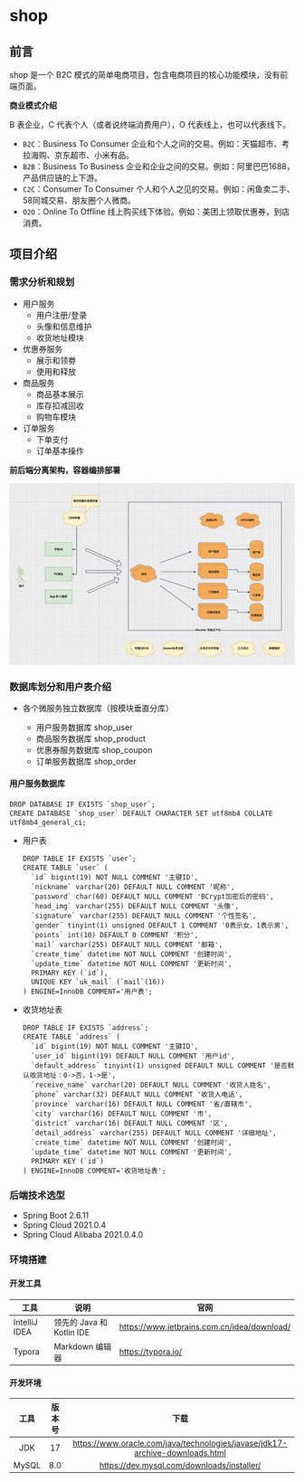 # shop

## 前言

shop 是一个 B2C 模式的简单电商项目，包含电商项目的核心功能模块，没有前端页面。

**商业模式介绍**

B 表企业，C 代表个人（或者说终端消费用户），O 代表线上，也可以代表线下。

- `B2C`：Business To Consumer 企业和个人之间的交易。例如：天猫超市、考拉海购、京东超市、小米有品。
- `B2B`：Business To Business 企业和企业之间的交易。例如：阿里巴巴1688，产品供应链的上下游。
- `C2C`：Consumer To Consumer 个人和个人之见的交易。例如：闲鱼卖二手、58同城交易、朋友圈个人微商。
- `O2O`：Online To Offline 线上购买线下体验。例如：美团上领取优惠券，到店消费。

## 项目介绍

### 需求分析和规划

* 用户服务
    * 用户注册/登录
    * 头像和信息维护
    * 收货地址模块
* 优惠券服务
    * 展示和领劵
    * 使用和释放
* 商品服务
    * 商品基本展示
    * 库存扣减回收
    * 购物车模块
* 订单服务
    * 下单支付
    * 订单基本操作

**前后端分离架构，容器编排部署**

![模块和流程](docs/img/模块和流程.png)

### 数据库划分和用户表介绍

* 各个微服务独立数据库（按模块垂直分库）

  * 用户服务数据库 shop_user
  * 商品服务数据库 shop_product
  * 优惠券服务数据库 shop_coupon
  * 订单服务数据库 shop_order

#### 用户服务数据库

```mysql
DROP DATABASE IF EXISTS `shop_user`;
CREATE DATABASE `shop_user` DEFAULT CHARACTER SET utf8mb4 COLLATE utf8mb4_general_ci;
```

  * 用户表

    ```mysql
    DROP TABLE IF EXISTS `user`;
    CREATE TABLE `user` (
      `id` bigint(19) NOT NULL COMMENT '主键ID',
      `nickname` varchar(20) DEFAULT NULL COMMENT '昵称',
      `password` char(60) DEFAULT NULL COMMENT 'BCrypt加密后的密码',
      `head_img` varchar(255) DEFAULT NULL COMMENT '头像',
      `signature` varchar(255) DEFAULT NULL COMMENT '个性签名',
      `gender` tinyint(1) unsigned DEFAULT 1 COMMENT '0表示女，1表示男',
      `points` int(10) DEFAULT 0 COMMENT '积分',
      `mail` varchar(255) DEFAULT NULL COMMENT '邮箱',
      `create_time` datetime NOT NULL COMMENT '创建时间',
      `update_time` datetime NOT NULL COMMENT '更新时间',
      PRIMARY KEY (`id`),
      UNIQUE KEY `uk_mail` (`mail`(16))
    ) ENGINE=InnoDB COMMENT='用户表';
    ```

  * 收货地址表

    ```mysql
    DROP TABLE IF EXISTS `address`;
    CREATE TABLE `address` (
      `id` bigint(19) NOT NULL COMMENT '主键ID',
      `user_id` bigint(19) DEFAULT NULL COMMENT '用户id',
      `default_address` tinyint(1) unsigned DEFAULT NULL COMMENT '是否默认收货地址：0->否，1->是',
      `receive_name` varchar(20) DEFAULT NULL COMMENT '收货人姓名',
      `phone` varchar(32) DEFAULT NULL COMMENT '收货人电话',
      `province` varchar(16) DEFAULT NULL COMMENT '省/直辖市',
      `city` varchar(16) DEFAULT NULL COMMENT '市',
      `district` varchar(16) DEFAULT NULL COMMENT '区',
      `detail_address` varchar(255) DEFAULT NULL COMMENT '详细地址',
      `create_time` datetime NOT NULL COMMENT '创建时间',
      `update_time` datetime NOT NULL COMMENT '更新时间',
      PRIMARY KEY (`id`)
    ) ENGINE=InnoDB COMMENT='收货地址表';
    ```

### 后端技术选型

- Spring Boot 2.6.11
- Spring Cloud 2021.0.4
- Spring Cloud Alibaba 2021.0.4.0

### 环境搭建

#### 开发工具

| 工具          | 说明                      | 官网                                        |
| ------------- | ------------------------- | ------------------------------------------- |
| IntelliJ IDEA | 领先的 Java 和 Kotlin IDE | https://www.jetbrains.com.cn/idea/download/ |
| Typora        | Markdown 编辑器           | https://typora.io/                          |

#### 开发环境

| 工具  | 版本号 |                             下载                             |
| :---: | :----: | :----------------------------------------------------------: |
|  JDK  |   17   | https://www.oracle.com/java/technologies/javase/jdk17-archive-downloads.html |
| MySQL |  8.0   |          https://dev.mysql.com/downloads/installer/          |


